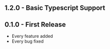 ## 1.2.0 - Basic Typescript Support

## 0.1.0 - First Release
* Every feature added
* Every bug fixed
